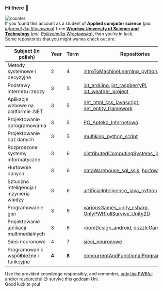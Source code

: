 ### Hi there 👋
![counter](https://enfkcailmnewlbf.m.pipedream.net) \
If you found this account as a student of **Applied computer science** (_pol. [Informatyka Stosowana](https://rekrutacja.pwr.edu.pl/wyszukiwarka-kierunkow-studiow/informatyka-stosowana/)_) from **[Wrocław University of Science and Technology](https://pwr.edu.pl/en/)** (_pol. [Politechnika Wrocławska](https://pwr.edu.pl/)_), then you're in luck. \
Some repositories that you might wanna check out are:

| Subject (in polish)                       | Year  | Term  | Repositories                                                                                                                                                                                   |
|-------------------------------------------|-------|-------|------------------------------------------------------------------------------------------------------------------------------------------------------------------------------------------------|
| Metody systemowe i decyzyjne              | 2     | 4     | [introToMachineLearning_python](https://github.com/ksproska/introToMachineLearning_python), [msid_zad4](https://github.com/ksproska/msid_zad4)                                                 |
| Podstawy internetu rzeczy                 | 3     | 5     | [iot_arduino](https://github.com/ksproska/iot_arduino), [iot_raspberryPi](https://github.com/ksproska/iot_raspberryPi), [iot_weather_project](https://github.com/ksproska/iot_weather_project) |
| Aplikacje webowe na platformie .NET       | 3     | 5     | [net_html_css_javascript](https://github.com/ksproska/net_html_css_javascript), [net_entity_framework](https://github.com/ksproska/net_entity_framework)                                       |
| Projektowanie oprogramowania              | 3     | 5     | [PO_Apteka_Internetowa](https://github.com/ksproska/PO_Apteka_Internetowa)                                                                                                                     |
| Projektowanie baz danych                  | 3     | 5     | [multikino_python_script](https://github.com/Rassena/multikino_python_script)                                                                                                                  |
| Rozproszone systemy informatyczne         | 3     | 6     | [distributedComputingSystems_java_Csharp](https://github.com/ksproska/distributedComputingSystems_java_Csharp)                                                                                 |
| Hurtownie danych                          | 3     | 6     | [dataWarehouse_sql_ssis](https://github.com/ksproska/dataWarehouse_sql_ssis), [hurtownie_sql](https://github.com/ksproska/hurtownie_sql)                                                       |
| Sztuczna inteligencja i inżynieria wiedzy | 3     | 6     | [artificialInteligence_java_python](https://github.com/ksproska/artificialInteligence_java_python)                                                                                             |
| Programowanie gier                        | 3     | 6     | [variousGames_unity_csharp](https://github.com/ksproska/variousGames_unity_csharp), [OnlyPWRfullSurvive_Unity2D](https://github.com/WitoldFracek/OnlyPWRfullSurvive_Unity2D)                   |
| Projektowanie aplikacji multimedialnych   | 3     | 6     | [roomDesign_android](https://github.com/ksproska/roomDesign_android), [puzzleGame_android](https://github.com/ksproska/puzzleGame_android)                                                     |
| Sieci neuronowe                           | 4     | 7     | [sieci_neuronowe](https://github.com/ksproska/sieci_neuronowe)                                                                                                                                 |
| Programowanie współbieżne i funkcyjne     | **4** | **8** | [concurrentAndFunctionalProgramming_scala](https://github.com/ksproska/concurrentAndFunctionalProgramming_scala)                                                                               |

Use the provided knowledge responsibly, and remember, [only the PWRful](https://github.com/WitoldFracek/OnlyPWRfullSurvive_Unity2D) and/or resourceful :wink: survive this goddam Uni. \
Good luck to you!

<!--
**ksproska/ksproska** is a ✨ _special_ ✨ repository because its `README.md` (this file) appears on your GitHub profile.

Here are some ideas to get you started:

- 🔭 I’m currently working on ...
- 🌱 I’m currently learning ...
- 👯 I’m looking to collaborate on ...
- 🤔 I’m looking for help with ...
- 💬 Ask me about ...
- 📫 How to reach me: ...
- 😄 Pronouns: ...
- ⚡ Fun fact: ...
-->
